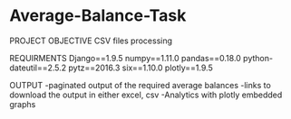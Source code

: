 # Average-Balance-Task

PROJECT OBJECTIVE
CSV files processing 

REQUIRMENTS
Django==1.9.5
numpy==1.11.0
pandas==0.18.0
python-dateutil==2.5.2
pytz==2016.3
six==1.10.0
plotly==1.9.5

OUTPUT
-paginated output of the required average balances
-links to download the output in either excel, csv 
-Analytics with plotly embedded graphs
